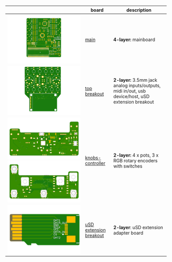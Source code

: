 
| | **board** | **description** |
|---|-------|---------|
|  ![mainboard](mainboard/images/mainboard.png)  | [main](mainboard) | **4-layer:** mainboard |
| ![top breakout](topbreakout/images/top-breakout.png) | [top breakout](topbreakout)  | **2-layer:** 3.5mm jack analog inputs/outputs, midi in/out, usb device/host, uSD extension breakout |
| ![knobs-controller](knobs-controller/images/Knob_controller_bottom_view.png) ![knobs-controller](knobs-controller/images/Knob_controller_top_view.png) | [knobs-controller](knobs-controller)  | **2-layer:** 4 x pots, 3 x RGB rotary encoders with switches |
| ![uSD extension breakout](teensy-uSD-adapter/images/uSD_extender_male_sm.png)  | [uSD extension breakout](teensy-uSD-adapter) | **2-layer**: uSD extension adapter board |
  
